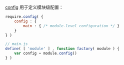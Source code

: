 [config](http://requirejs.org/docs/api.html#config-moduleconfig) 用于定义模块级配置：

```js
require.config( {
    config : {
        main : { /* module-level configuration */ }
    }
} )

// main.js
define( [ 'module' ] , function factory( module ) {
    var config = module.config()
} )
```
